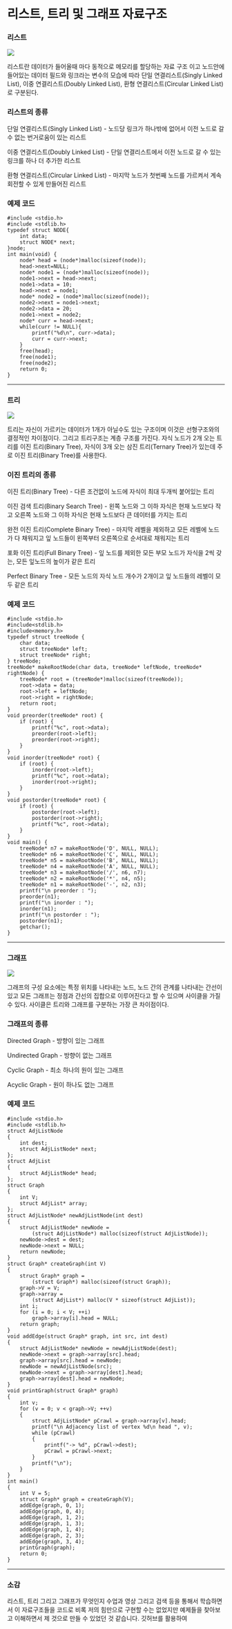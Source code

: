 # 리스트, 트리 및 그래프 자료구조

### 리스트

![](https://dojang.io/pluginfile.php/708/mod_page/content/14/unit74-1.png)

리스트란 데이터가 들어올때 마다 동적으로 메모리를 할당하는 자료 구조 이고 노드안에 들어있는 데이터 필드와 링크라는 변수의 모습에 따라 단일 연결리스트(Singly Linked List), 이중 연결리스트(Doubly Linked List), 환형 연결리스트(Circular Linked List)로 구분된다.

### 리스트의 종류

단일 연결리스트(Singly Linked List) - 노드당 링크가 하나밖에 없어서 이전 노드로 갈 수 없는 번거로움이 있는 리스트

이중 연결리스트(Doubly Linked List) -  단일 연결리스트에서 이전 노드로 갈 수 있는 링크를 하나 더 추가한 리스트

환형 연결리스트(Circular Linked List) - 마지막 노드가 첫번째 노드를 가르켜서 계속 회전할 수 있게 만들어진 리스트

### 예제 코드

```
#include <stdio.h>
#include <stdlib.h>
typedef struct NODE{
	int data;
	struct NODE* next;
}node;
int main(void) {
	node* head = (node*)malloc(sizeof(node));
    head->next=NULL;
    node* node1 = (node*)malloc(sizeof(node));
	node1->next = head->next;
	node1->data = 10;
	head->next = node1;
	node* node2 = (node*)malloc(sizeof(node));
	node2->next = node1->next;
	node2->data = 20;
	node1->next = node2;
	node* curr = head->next;
	while(curr != NULL){
		printf("%d\n", curr->data);
		curr = curr->next;
	}
	free(head);
	free(node1);
	free(node2);
	return 0;
}
```

***

### 트리

![](http://2.bp.blogspot.com/-m-c-4PgDLUI/VO1EPmAoSJI/AAAAAAAAAuY/ov1rknsdcts/s1600/%ED%8F%AC%ED%99%94%EC%9D%B4%EC%A7%84%ED%8A%B8%EB%A6%AC.PNG)

트리는 자신이 가르키는 데이터가 1개가 아닐수도 있는 구조이며 이것은 선형구조와의 결정적인 차이점이다. 그리고 트리구조는 계층 구조를 가진다.
자식 노드가 2개 오는 트리를 이진 트리(Binary Tree), 자식이 3개 오는 삼진 트리(Ternary Tree)가 있는데 주로 이진 트리(Binary Tree)를 사용한다.

### 이진 트리의 종류

이진 트리(Binary Tree) - 다른 조건없이 노드에 자식이 최대 두개씩 붙어있는 트리

이진 검색 트리(Binary Search Tree) - 왼쪽 노드와 그 이하 자식은 현재 노드보다 작고 오른쪽 노드와 그 이하 자식은 현재 노드보다 큰 데이터를 가지는 트리

완전 이진 트리(Complete Binary Tree) - 마지막 레벨을 제외하고 모든 레벨에 노드가 다 채워지고 잎 노드들이 왼쪽부터 오른쪽으로 순서대로 채워지는 트리

포화 이진 트리(Full Binary Tree) - 잎 노드를 제외한 모든 부모 노드가 자식을 2씩 갖는, 모든 잎노드의 높이가 같은 트리

Perfect Binary Tree - 모든 노드의 자식 노드 개수가 2개이고 잎 노드들의 레벨이 모두 같은 트리

### 예제 코드

```
#include <stdio.h>
#include<stdlib.h>
#include<memory.h>
typedef struct treeNode {
	char data;
	struct treeNode* left;
	struct treeNode* right;
} treeNode;
treeNode* makeRootNode(char data, treeNode* leftNode, treeNode* rightNode) {
	treeNode* root = (treeNode*)malloc(sizeof(treeNode));
	root->data = data;
	root->left = leftNode;
	root->right = rightNode;
	return root;
}
void preorder(treeNode* root) {
	if (root) {
		printf("%c", root->data);
		preorder(root->left);
		preorder(root->right);
	}
}
void inorder(treeNode* root) {
	if (root) {
		inorder(root->left);
		printf("%c", root->data);
		inorder(root->right);
	}
}
void postorder(treeNode* root) {
	if (root) {
		postorder(root->left);
		postorder(root->right);
		printf("%c", root->data);
	}
}
void main() {
	treeNode* n7 = makeRootNode('D', NULL, NULL);
	treeNode* n6 = makeRootNode('C', NULL, NULL);
	treeNode* n5 = makeRootNode('B', NULL, NULL);
	treeNode* n4 = makeRootNode('A', NULL, NULL);
	treeNode* n3 = makeRootNode('/', n6, n7);
	treeNode* n2 = makeRootNode('*', n4, n5);
	treeNode* n1 = makeRootNode('-', n2, n3);
	printf("\n preorder : ");
	preorder(n1);
	printf("\n inorder : ");
	inorder(n1);
	printf("\n postorder : ");
	postorder(n1);
	getchar();
}
```

***

### 그래프

![](https://encrypted-tbn0.gstatic.com/images?q=tbn%3AANd9GcQ1t-ky1GOITfzgeO9F9UvehxXFxXMvTD8_kCkYSw3-mfsUzV7C)

그래프의 구성 요소에는 특정 위치를 나타내는 노드, 노드 간의 관계를 나타내는 간선이 있고 모든 그래프는 정점과 간선의 집합으로 이루어진다고 할 수 있으며 사이클을 가질 수 있다. 사이클은 트리와 그래프를 구분하는 가장 큰 차이점이다.

### 그래프의 종류

Directed Graph - 방향이 있는 그래프

Undirected Graph - 방향이 없는 그래프

Cyclic Graph - 최소 하나의 원이 있는 그래프

Acyclic Graph - 원이 하나도 없는 그래프

### 예제 코드

```
#include <stdio.h>
#include <stdlib.h>
struct AdjListNode
{
	int dest;
	struct AdjListNode* next;
};
struct AdjList
{
	struct AdjListNode* head;
};
struct Graph
{
	int V;
	struct AdjList* array;
};
struct AdjListNode* newAdjListNode(int dest)
{
	struct AdjListNode* newNode =
		(struct AdjListNode*) malloc(sizeof(struct AdjListNode));
	newNode->dest = dest;
	newNode->next = NULL;
	return newNode;
}
struct Graph* createGraph(int V)
{
	struct Graph* graph =
		(struct Graph*) malloc(sizeof(struct Graph));
	graph->V = V;
	graph->array =
		(struct AdjList*) malloc(V * sizeof(struct AdjList));
	int i;
	for (i = 0; i < V; ++i)
		graph->array[i].head = NULL;
	return graph;
}
void addEdge(struct Graph* graph, int src, int dest)
{
	struct AdjListNode* newNode = newAdjListNode(dest);
	newNode->next = graph->array[src].head;
	graph->array[src].head = newNode;
	newNode = newAdjListNode(src);
	newNode->next = graph->array[dest].head;
	graph->array[dest].head = newNode;
}
void printGraph(struct Graph* graph)
{
	int v;
	for (v = 0; v < graph->V; ++v)
	{
		struct AdjListNode* pCrawl = graph->array[v].head;
		printf("\n Adjacency list of vertex %d\n head ", v);
		while (pCrawl)
		{
			printf("-> %d", pCrawl->dest);
			pCrawl = pCrawl->next;
		}
		printf("\n");
	}
}
int main()
{
	int V = 5;
	struct Graph* graph = createGraph(V);
	addEdge(graph, 0, 1);
	addEdge(graph, 0, 4);
	addEdge(graph, 1, 2);
	addEdge(graph, 1, 3);
	addEdge(graph, 1, 4);
	addEdge(graph, 2, 3);
	addEdge(graph, 3, 4);
	printGraph(graph);
	return 0;
}

```

***

### 소감

리스트, 트리 그리고 그래프가 무엇인지 수업과 영상 그리고 검색 등을 통해서 학습하면서 이 자료구조들을 코드로 비록 저의 힘만으로 구현할 수는 없었지만 예제들을 찾아보고 이해하면서 제 것으로 만들 수 있었던 것 같습니다. 깃허브를 활용하여  
